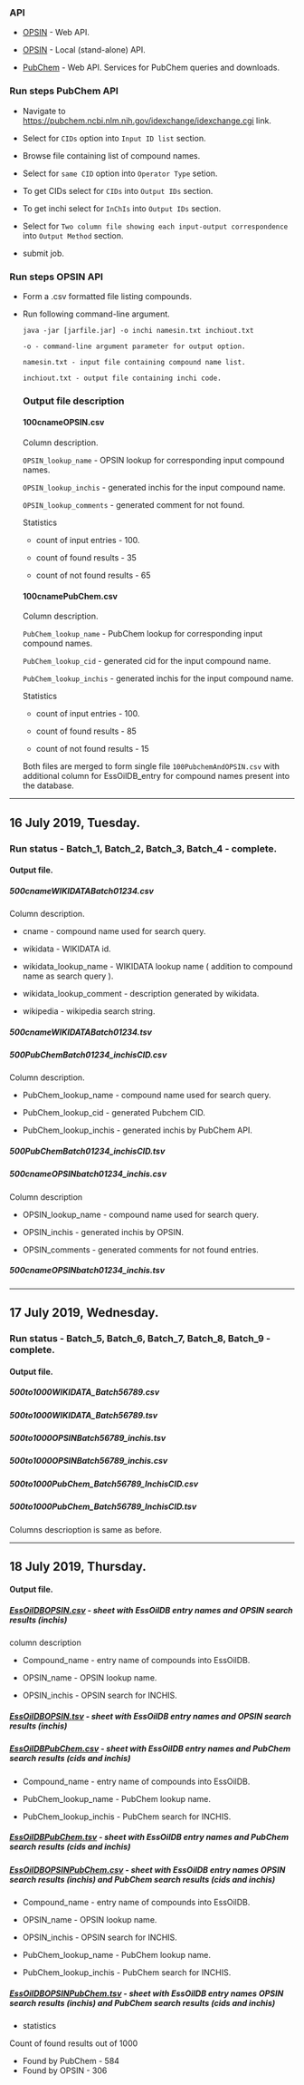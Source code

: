 ### API

- [OPSIN](https://opsin.ch.cam.ac.uk) - Web API.

- [OPSIN](https://bitbucket.org/dan2097/opsin/downloads/) - Local (stand-alone) API.

- [PubChem](https://pubchem.ncbi.nlm.nih.gov/idexchange/idexchange.cgi) - Web API. Services for PubChem queries and downloads.

### Run steps PubChem API

- Navigate to https://pubchem.ncbi.nlm.nih.gov/idexchange/idexchange.cgi link.

- Select for `CIDs` option into `Input ID list` section.

- Browse file containing list of compound names.

- Select for `same CID` option into `Operator Type` setion.

- To get CIDs select for `CIDs` into `Output IDs` section.

- To get inchi select for `InChIs` into `Output IDs` section.

- Select for `Two column file showing each input-output correspondence` into `Output Method` section.

- submit job.

### Run steps OPSIN API

- Form a .csv formatted file listing compounds.

- Run following command-line argument.

  `java -jar [jarfile.jar] -o inchi namesin.txt inchiout.txt`
  
  `-o - command-line argument parameter for output option.`
  
  `namesin.txt - input file containing compound name list.`
  
  `inchiout.txt - output file containing inchi code.`
  
  
  
  ### Output file description
  
  #### 100cnameOPSIN.csv
  
  Column description.
  
  `OPSIN_lookup_name` - OPSIN lookup for corresponding input compound names.
  
  `OPSIN_lookup_inchis` - generated inchis for the input compound name.
  
  `OPSIN_lookup_comments` - generated comment for not found.
  
  Statistics
  
  - count of input entries - 100.
  
  - count of found results - 35
  
  - count of not found results - 65
  
  
   #### 100cnamePubChem.csv
   
   Column description.
   
   `PubChem_lookup_name` - PubChem lookup for corresponding input compound names.
   
   `PubChem_lookup_cid` - generated cid for the input compound name. 
   
   `PubChem_lookup_inchis` - generated inchis for the input compound name.
    
     
     
   Statistics
  
  - count of input entries - 100.
  
  - count of found results - 85
  
  - count of not found results - 15
  
  
  Both files are merged to form single file `100PubchemAndOPSIN.csv` with additional column for EssOilDB_entry for compound names present into the database.   
  
 ---------------------------------------------------------------------------------------------------------------------------
  
## 16 July 2019, Tuesday.

### Run status - Batch_1, Batch_2, Batch_3, Batch_4 - complete.

#### Output file.

##### 500cnameWIKIDATABatch01234.csv

Column description.

- cname - compound name used for search query.

- wikidata - WIKIDATA id.

- wikidata_lookup_name - WIKIDATA lookup name ( addition to compound name as search query ).

- wikidata_lookup_comment - description generated by wikidata.

- wikipedia - wikipedia search string.

##### 500cnameWIKIDATABatch01234.tsv

##### 500PubChemBatch01234_inchisCID.csv

Column description.

- PubChem_lookup_name - compound name used for search query.

- PubChem_lookup_cid - generated Pubchem CID.

- PubChem_lookup_inchis - generated inchis by PubChem API.


##### 500PubChemBatch01234_inchisCID.tsv

##### 500cnameOPSINbatch01234_inchis.csv

Column description

- OPSIN_lookup_name - compound name used for search query.

- OPSIN_inchis - generated inchis by OPSIN.

- OPSIN_comments - generated comments for not found entries.

##### 500cnameOPSINbatch01234_inchis.tsv



---------------------------------------------------------------------------------------------------------------------------
  
## 17 July 2019, Wednesday.

### Run status - Batch_5, Batch_6, Batch_7, Batch_8, Batch_9 - complete.

#### Output file.

##### 500to1000WIKIDATA_Batch56789.csv
##### 500to1000WIKIDATA_Batch56789.tsv
##### 500to1000OPSINBatch56789_inchis.tsv
##### 500to1000OPSINBatch56789_inchis.csv
##### 500to1000PubChem_Batch56789_InchisCID.csv
##### 500to1000PubChem_Batch56789_InchisCID.tsv

Columns descrioption is same as before.



---------------------------------------------------------------------------------------------------------------------------
  
## 18 July 2019, Thursday.

#### Output file.

##### [EssOilDBOPSIN.csv](https://github.com/gilienv/EssOilDB/blob/master/chemistry/EssOilDBOPSIN.csv) - sheet with EssOilDB entry names and OPSIN search results (inchis)
column description

- Compound_name - entry name of compounds into EssOilDB.

- OPSIN_name - OPSIN lookup name.

- OPSIN_inchis - OPSIN search for INCHIS. 

##### [EssOilDBOPSIN.tsv](https://github.com/gilienv/EssOilDB/blob/master/chemistry/EssOilDBOPSIN.tsv) - sheet with EssOilDB entry names and OPSIN search results (inchis)

##### [EssOilDBPubChem.csv](https://github.com/gilienv/EssOilDB/blob/master/chemistry/EssOilDBPubChem.csv) - sheet with EssOilDB entry names and PubChem search results (cids and inchis)

- Compound_name - entry name of compounds into EssOilDB.

- PubChem_lookup_name - PubChem lookup name.

- PubChem_lookup_inchis - PubChem search for INCHIS.

##### [EssOilDBPubChem.tsv](https://github.com/gilienv/EssOilDB/blob/master/chemistry/EssOilDBPubChem.tsv) - sheet with EssOilDB entry names and PubChem search results (cids and inchis)


##### [EssOilDBOPSINPubChem.csv](https://github.com/gilienv/EssOilDB/blob/master/chemistry/EssOilDBOPSINPubChem.csv) - sheet with EssOilDB entry names OPSIN search results (inchis) and PubChem search results (cids and inchis)


- Compound_name - entry name of compounds into EssOilDB.

- OPSIN_name - OPSIN lookup name.

- OPSIN_inchis - OPSIN search for INCHIS. 

- PubChem_lookup_name - PubChem lookup name.

- PubChem_lookup_inchis - PubChem search for INCHIS.


##### [EssOilDBOPSINPubChem.tsv](https://github.com/gilienv/EssOilDB/blob/master/chemistry/EssOilDBOPSINPubChem.tsv) - sheet with EssOilDB entry names OPSIN search results (inchis) and PubChem search results (cids and inchis)


- statistics

Count of found results out of 1000 
 - Found by PubChem - 584
 - Found by OPSIN - 306

